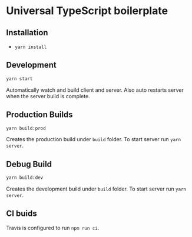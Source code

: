 # Universal TypeScript boilerplate

## Installation

* `yarn install`

## Development

```sh
yarn start
```

Automatically watch and build client and server. Also auto restarts server when the server build is complete.

## Production Builds

```sh
yarn build:prod
```

Creates the production build under `build` folder. To start server run `yarn server`.

## Debug Build
```sh
yarn build:dev
```

Creates the development build under `build` folder. To start server run `yarn server`.

## CI buids

Travis is configured to run `npm run ci`.